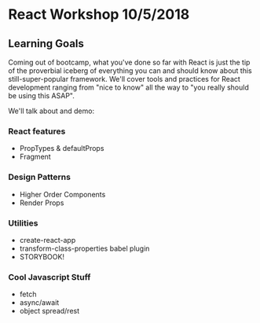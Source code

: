 # React Workshop 10/5/2018

## Learning Goals

Coming out of bootcamp, what you've done so far with React is just the tip of the proverbial iceberg of everything you can and should know about this still-super-popular framework. We'll cover tools and practices for React development ranging from "nice to know" all the way to "you really should be using this ASAP".

We'll talk about and demo:

### React features
  * PropTypes & defaultProps
  * Fragment

### Design Patterns
  * Higher Order Components
  * Render Props

### Utilities
  * create-react-app
  * transform-class-properties babel plugin
  * STORYBOOK!

### Cool Javascript Stuff
  * fetch
  * async/await
  * object spread/rest
